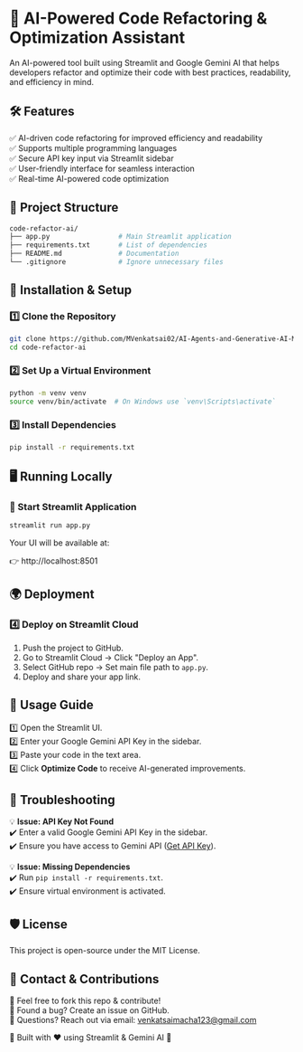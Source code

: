 # 🚀 AI-Powered Code Refactoring & Optimization Assistant

An AI-powered tool built using Streamlit and Google Gemini AI that helps developers refactor and optimize their code with best practices, readability, and efficiency in mind.

## 🛠️ Features

✅ AI-driven code refactoring for improved efficiency and readability  
✅ Supports multiple programming languages  
✅ Secure API key input via Streamlit sidebar  
✅ User-friendly interface for seamless interaction  
✅ Real-time AI-powered code optimization  

## 📂 Project Structure

```bash
code-refactor-ai/
├── app.py                 # Main Streamlit application
├── requirements.txt       # List of dependencies
├── README.md              # Documentation
└── .gitignore             # Ignore unnecessary files
```

## 🚀 Installation & Setup

### 1️⃣ Clone the Repository

```bash
git clone https://github.com/MVenkatsai02/AI-Agents-and-Generative-AI-Models/tree/main/Gemini/AICoderefactor
cd code-refactor-ai
```

### 2️⃣ Set Up a Virtual Environment

```bash
python -m venv venv
source venv/bin/activate  # On Windows use `venv\Scripts\activate`
```

### 3️⃣ Install Dependencies

```bash
pip install -r requirements.txt
```

## 🖥️ Running Locally

### 🔹 Start Streamlit Application

```bash
streamlit run app.py
```

Your UI will be available at:

👉 http://localhost:8501

## 🌍 Deployment

### 4️⃣ Deploy on Streamlit Cloud

1. Push the project to GitHub.
2. Go to Streamlit Cloud → Click "Deploy an App".
3. Select GitHub repo → Set main file path to `app.py`.
4. Deploy and share your app link.

## 📌 Usage Guide

1️⃣ Open the Streamlit UI.  
2️⃣ Enter your Google Gemini API Key in the sidebar.  
3️⃣ Paste your code in the text area.  
4️⃣ Click **Optimize Code** to receive AI-generated improvements.  

## 🔧 Troubleshooting

💡 **Issue: API Key Not Found**  
✔️ Enter a valid Google Gemini API Key in the sidebar.  
✔️ Ensure you have access to Gemini API ([Get API Key](https://aistudio.google.com/app/apikey)).  

💡 **Issue: Missing Dependencies**  
✔️ Run `pip install -r requirements.txt`.  
✔️ Ensure virtual environment is activated.  

## 🛡️ License

This project is open-source under the MIT License.

## 📩 Contact & Contributions

🔹 Feel free to fork this repo & contribute!  
🔹 Found a bug? Create an issue on GitHub.  
🔹 Questions? Reach out via email: venkatsaimacha123@gmail.com  

🚀 Built with ❤️ using Streamlit & Gemini AI 🚀

